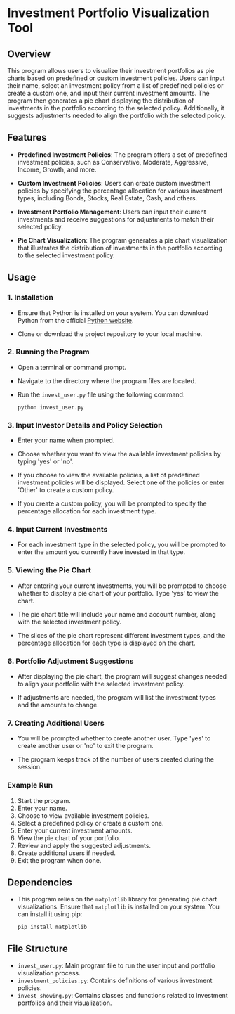 # Investment Portfolio Visualization Tool

## Overview

This program allows users to visualize their investment portfolios as pie charts based on predefined or custom investment policies. Users can input their name, select an investment policy from a list of predefined policies or create a custom one, and input their current investment amounts. The program then generates a pie chart displaying the distribution of investments in the portfolio according to the selected policy. Additionally, it suggests adjustments needed to align the portfolio with the selected policy.

## Features

- **Predefined Investment Policies**: The program offers a set of predefined investment policies, such as Conservative, Moderate, Aggressive, Income, Growth, and more.

- **Custom Investment Policies**: Users can create custom investment policies by specifying the percentage allocation for various investment types, including Bonds, Stocks, Real Estate, Cash, and others.

- **Investment Portfolio Management**: Users can input their current investments and receive suggestions for adjustments to match their selected policy.

- **Pie Chart Visualization**: The program generates a pie chart visualization that illustrates the distribution of investments in the portfolio according to the selected investment policy.

## Usage

### 1. Installation

- Ensure that Python is installed on your system. You can download Python from the official [Python website](https://www.python.org/).

- Clone or download the project repository to your local machine.

### 2. Running the Program

- Open a terminal or command prompt.

- Navigate to the directory where the program files are located.

- Run the `invest_user.py` file using the following command:
  
  ```
  python invest_user.py
  ```

### 3. Input Investor Details and Policy Selection

- Enter your name when prompted.

- Choose whether you want to view the available investment policies by typing 'yes' or 'no'.

- If you choose to view the available policies, a list of predefined investment policies will be displayed. Select one of the policies or enter 'Other' to create a custom policy.

- If you create a custom policy, you will be prompted to specify the percentage allocation for each investment type.

### 4. Input Current Investments

- For each investment type in the selected policy, you will be prompted to enter the amount you currently have invested in that type.

### 5. Viewing the Pie Chart

- After entering your current investments, you will be prompted to choose whether to display a pie chart of your portfolio. Type 'yes' to view the chart.

- The pie chart title will include your name and account number, along with the selected investment policy.

- The slices of the pie chart represent different investment types, and the percentage allocation for each type is displayed on the chart.

### 6. Portfolio Adjustment Suggestions

- After displaying the pie chart, the program will suggest changes needed to align your portfolio with the selected investment policy.

- If adjustments are needed, the program will list the investment types and the amounts to change.

### 7. Creating Additional Users

- You will be prompted whether to create another user. Type 'yes' to create another user or 'no' to exit the program.

- The program keeps track of the number of users created during the session.

### Example Run

1. Start the program.
2. Enter your name.
3. Choose to view available investment policies.
4. Select a predefined policy or create a custom one.
5. Enter your current investment amounts.
6. View the pie chart of your portfolio.
7. Review and apply the suggested adjustments.
8. Create additional users if needed.
9. Exit the program when done.

## Dependencies

- This program relies on the `matplotlib` library for generating pie chart visualizations. Ensure that `matplotlib` is installed on your system. You can install it using pip:

  ```
  pip install matplotlib
  ```

## File Structure

- `invest_user.py`: Main program file to run the user input and portfolio visualization process.
- `investment_policies.py`: Contains definitions of various investment policies.
- `invest_showing.py`: Contains classes and functions related to investment portfolios and their visualization.